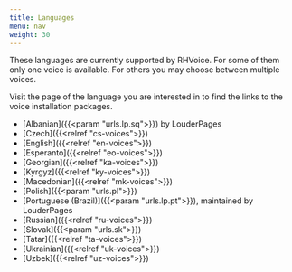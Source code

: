 ```yaml
---
title: Languages
menu: nav
weight: 30
---
```


These languages are currently supported by RHVoice. For some of them
only one voice is available. For others you may choose between
multiple voices.

Visit the page of the language you are interested in to find the links
to the voice installation packages.

* [Albanian]({{<param "urls.lp.sq">}}) by LouderPages
* [Czech]({{<relref "cs-voices">}})
* [English]({{<relref "en-voices">}})
* [Esperanto]({{<relref "eo-voices">}})
* [Georgian]({{<relref "ka-voices">}})
* [Kyrgyz]({{<relref "ky-voices">}})
* [Macedonian]({{<relref "mk-voices">}})
* [Polish]({{<param "urls.pl">}})
* [Portuguese (Brazil)]({{<param "urls.lp.pt">}}), maintained by LouderPages
* [Russian]({{<relref "ru-voices">}})
* [Slovak]({{<param "urls.sk">}})
* [Tatar]({{<relref "ta-voices">}})
* [Ukrainian]({{<relref "uk-voices">}})
* [Uzbek]({{<relref "uz-voices">}})
